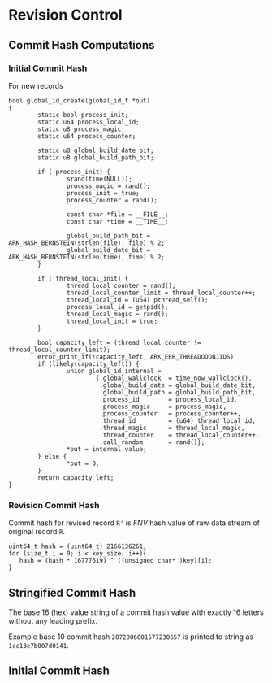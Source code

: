 # Revision Control

## Commit Hash Computations

### Initial Commit Hash

For new records

```
bool global_id_create(global_id_t *out)
{
        static bool process_init;
        static u64 process_local_id;
        static u8 process_magic;
        static u64 process_counter;

        static u8 global_build_date_bit;
        static u8 global_build_path_bit;

        if (!process_init) {
                srand(time(NULL));
                process_magic = rand();
                process_init = true;
                process_counter = rand();

                const char *file = __FILE__;
                const char *time = __TIME__;

                global_build_path_bit = ARK_HASH_BERNSTEIN(strlen(file), file) % 2;
                global_build_date_bit = ARK_HASH_BERNSTEIN(strlen(time), time) % 2;
        }

        if (!thread_local_init) {
                thread_local_counter = rand();
                thread_local_counter_limit = thread_local_counter++;
                thread_local_id = (u64) pthread_self();
                process_local_id = getpid();
                thread_local_magic = rand();
                thread_local_init = true;
        }

        bool capacity_left = (thread_local_counter != thread_local_counter_limit);
        error_print_if(!capacity_left, ARK_ERR_THREADOOOBJIDS)
        if (likely(capacity_left)) {
                union global_id internal =
                        {.global_wallclock  = time_now_wallclock(), 
                         .global_build_date = global_build_date_bit, 
                         .global_build_path = global_build_path_bit, 
                         .process_id        = process_local_id, 
                         .process_magic     = process_magic, 
                         .process_counter   = process_counter++, 
                         .thread_id         = (u64) thread_local_id, 
                         .thread_magic      = thread_local_magic, 
                         .thread_counter    = thread_local_counter++, 
                         .call_random       = rand()};
                *out = internal.value;
        } else {
                *out = 0;
        }
        return capacity_left;
}
``` 

### Revision Commit Hash

Commit hash for revised record `R'` is _FNV_ hash value of raw data stream of original record `R`.

```
uint64_t hash = (uint64_t) 2166136261;
for (size_t i = 0; i < key_size; i++){
   hash = (hash * 16777619) ^ ((unsigned char* )key)[i];
}
```

## Stringified Commit Hash

The base 16 (hex) value string of a commit hash value with exactly 16 letters without any leading prefix.

Example base 10 commit hash `2072006001577230657` is printed to string as `1cc13e7b007d0141`.

## Initial Commit Hash



